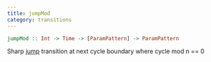 ```yaml
---
title: jumpMod
category: transitions
---
```

```haskell
jumpMod :: Int -> Time -> [ParamPattern] -> ParamPattern
```

Sharp <a href="#jump">jump</a> transition at next cycle boundary where cycle mod n
== 0
